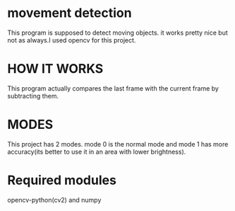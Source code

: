 # movement detection
This program is supposed to detect moving objects. it works pretty nice but not as always.I used opencv for this project.
# HOW IT WORKS
This program actually compares the last frame with the current frame by subtracting them.
# MODES
This project has 2 modes. mode 0 is the normal mode and mode 1 has more accuracy(its better to use it in an area with lower brightness).
# Required modules 
opencv-python(cv2) and numpy
